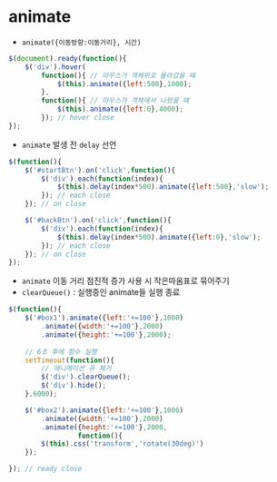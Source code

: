# animate

* `animate({이동방향:이동거리}, 시간)`

```javascript
$(document).ready(function(){
    $('div').hover(
        function(){ // 마우스가 객체위로 올라갔을 때
            $(this).animate({left:500},1000);
        },
        function(){ // 마우스가 객체에서 나왔을 때
            $(this).animate({left:0},4000);
        }); // hover close
});
```

 

* `animate` 발생 전 `delay` 선언

```javascript
$(function(){
    $('#startBtn').on('click',function(){
        $('div').each(function(index){
            $(this).delay(index*500).animate({left:500},'slow');
        }); // each close
    }); // on close

    $('#backBtn').on('click',function(){
        $('div').each(function(index){
            $(this).delay(index*500).animate({left:0},'slow');
        }); // each close
    }); // on close
});
```



* `animate` 이동 거리 점진적 증가 사용 시 작은따옴표로 묶어주기
* `clearQueue()` : 실행중인 animate들 실행 종료

```javascript
$(function(){
    $('#box1').animate({left:'+=100'},1000)
        .animate({width:'+=100'},2000)
        .animate({height:'+=100'},2000);
    
    // 6초 후에 함수 실행
    setTimeout(function(){
        // 애니메이션 큐 제거
        $('div').clearQueue();
        $('div').hide();
    },6000);

    $('#box2').animate({left:'+=100'},1000)
        .animate({width:'+=100'},2000)
        .animate({height:'+=100'},2000,
                 function(){
        $(this).css('transform','rotate(30deg)')
    });

}); // ready close
```

